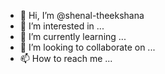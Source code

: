 - 👋 Hi, I’m @shenal-theekshana
- 👀 I’m interested in ...
- 🌱 I’m currently learning ...
- 💞️ I’m looking to collaborate on ...
- 📫 How to reach me ...

<!---
shenal-theekshana/shenal-theekshana is a ✨ special ✨ repository because its `README.md` (this file) appears on your GitHub profile.
You can click the Preview link to take a look at your changes.
--->
